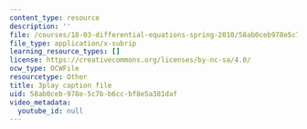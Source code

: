 ```yaml
---
content_type: resource
description: ''
file: /courses/18-03-differential-equations-spring-2010/58ab0ceb978e5c7bb6ccbf8e5a381daf_te6Mplq3DCU.vtt
file_type: application/x-subrip
learning_resource_types: []
license: https://creativecommons.org/licenses/by-nc-sa/4.0/
ocw_type: OCWFile
resourcetype: Other
title: 3play caption file
uid: 58ab0ceb-978e-5c7b-b6cc-bf8e5a381daf
video_metadata:
  youtube_id: null
---
```

